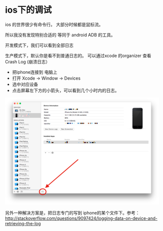 # ios下的调试

ios 的世界很少有命令行。 大部分时候都是鼠标流。

所以我没有发现特别合适的 等同于 android ADB 的工具。

开发模式下，我们可以看到全部日志

生产模式下，默认你是看不到普通日志的。 可以通过xcode 的organizer 查看Crash Log
(崩溃日志）

- 把iphone连接到 电脑上
- 打开 Xcode -> Window -> Devices
- 选中对应设备
- 点击屏幕左下方的小箭头，可以看到几个小时内的日志。

![查看iphone的日志](/images/iphone_check_log.png)

另外一种解决方案是，把日志专门的写到 iphone的某个文件下。参考：
http://stackoverflow.com/questions/9097424/logging-data-on-device-and-retrieving-the-log
